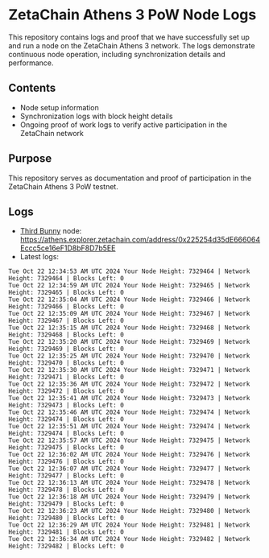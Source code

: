 # ZetaChain Athens 3 PoW Node Logs
This repository contains logs and proof that we have successfully set up and run a node on the ZetaChain Athens 3 network. The logs demonstrate continuous node operation, including synchronization details and performance.

## Contents
- Node setup information
- Synchronization logs with block height details
- Ongoing proof of work logs to verify active participation in the ZetaChain network

## Purpose
This repository serves as documentation and proof of participation in the ZetaChain Athens 3 PoW testnet.

## Logs

- [Third Bunny](https://thirdbunny.xyz/) node: https://athens.explorer.zetachain.com/address/0x225254d35dE666064Eccc5ce16eF1D8bF8D7b5EE
- Latest logs:
```
Tue Oct 22 12:34:53 AM UTC 2024 Your Node Height: 7329464 | Network Height: 7329464 | Blocks Left: 0
Tue Oct 22 12:34:59 AM UTC 2024 Your Node Height: 7329465 | Network Height: 7329465 | Blocks Left: 0
Tue Oct 22 12:35:04 AM UTC 2024 Your Node Height: 7329466 | Network Height: 7329466 | Blocks Left: 0
Tue Oct 22 12:35:09 AM UTC 2024 Your Node Height: 7329467 | Network Height: 7329467 | Blocks Left: 0
Tue Oct 22 12:35:15 AM UTC 2024 Your Node Height: 7329468 | Network Height: 7329468 | Blocks Left: 0
Tue Oct 22 12:35:20 AM UTC 2024 Your Node Height: 7329469 | Network Height: 7329469 | Blocks Left: 0
Tue Oct 22 12:35:25 AM UTC 2024 Your Node Height: 7329470 | Network Height: 7329470 | Blocks Left: 0
Tue Oct 22 12:35:30 AM UTC 2024 Your Node Height: 7329471 | Network Height: 7329471 | Blocks Left: 0
Tue Oct 22 12:35:36 AM UTC 2024 Your Node Height: 7329472 | Network Height: 7329472 | Blocks Left: 0
Tue Oct 22 12:35:41 AM UTC 2024 Your Node Height: 7329473 | Network Height: 7329473 | Blocks Left: 0
Tue Oct 22 12:35:46 AM UTC 2024 Your Node Height: 7329474 | Network Height: 7329474 | Blocks Left: 0
Tue Oct 22 12:35:51 AM UTC 2024 Your Node Height: 7329474 | Network Height: 7329474 | Blocks Left: 0
Tue Oct 22 12:35:57 AM UTC 2024 Your Node Height: 7329475 | Network Height: 7329475 | Blocks Left: 0
Tue Oct 22 12:36:02 AM UTC 2024 Your Node Height: 7329476 | Network Height: 7329476 | Blocks Left: 0
Tue Oct 22 12:36:07 AM UTC 2024 Your Node Height: 7329477 | Network Height: 7329477 | Blocks Left: 0
Tue Oct 22 12:36:13 AM UTC 2024 Your Node Height: 7329478 | Network Height: 7329478 | Blocks Left: 0
Tue Oct 22 12:36:18 AM UTC 2024 Your Node Height: 7329479 | Network Height: 7329479 | Blocks Left: 0
Tue Oct 22 12:36:23 AM UTC 2024 Your Node Height: 7329480 | Network Height: 7329480 | Blocks Left: 0
Tue Oct 22 12:36:29 AM UTC 2024 Your Node Height: 7329481 | Network Height: 7329481 | Blocks Left: 0
Tue Oct 22 12:36:34 AM UTC 2024 Your Node Height: 7329482 | Network Height: 7329482 | Blocks Left: 0
```
